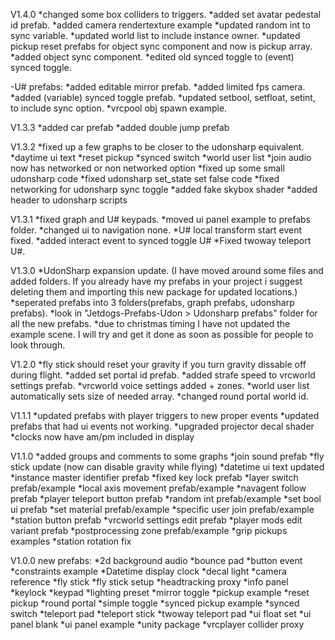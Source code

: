 V1.4.0
*changed some box colliders to triggers.
*added set avatar pedestal id prefab.
*added camera rendertexture example
*updated random int to sync variable.
*updated world list to include instance owner.
*updated pickup reset prefabs for object sync component and now is pickup array.
*added object sync component.
*edited old synced toggle to (event) synced toggle.

-U# prefabs:
*added editable mirror prefab.
*added limited fps camera.
*added (variable) synced toggle prefab.
*updated setbool, setfloat, setint, to include sync option.
*vrcpool obj spawn example.

V1.3.3
*added car prefab
*added double jump prefab

V1.3.2
*fixed up a few graphs to be closer to the udonsharp equivalent.
	*daytime ui text
	*reset pickup
	*synced switch
	*world user list
*join audio now has networked or non networked option
*fixed up some small udonsharp code
*fixed udonsharp set_state set false code
*fixed networking for udonsharp sync toggle
*added fake skybox shader
*added header to udonsharp scripts

V1.3.1
*fixed graph and U# keypads.
*moved ui panel example to prefabs folder.
*changed ui to navigation none.
*U# local transform start event fixed.
*added interact event to synced toggle U#
*Fixed twoway teleport U#.

V1.3.0
*UdonSharp expansion update. (I have moved around some files and added folders. If you already have my prefabs in your project i suggest deleting them and importing this new package for updated locations.)
*seperated prefabs into 3 folders(prefabs, graph prefabs, udonsharp prefabs).
*look in "Jetdogs-Prefabs-Udon > Udonsharp prefabs" folder for all the new prefabs.
*due to christmas timing I have not updated the example scene. I will try and get it done as soon as possible for people to look through.

V1.2.0
*fly stick should reset your gravity if you turn gravity dissable off during flight.
*added set portal id prefab.
*added strafe speed to vrcworld settings prefab.
*vrcworld voice settings added + zones.
*world user list automatically sets size of needed array.
*changed round portal world id.


V1.1.1
*updated prefabs with player triggers to new proper events
*updated prefabs that had ui events not working.
*upgraded projector decal shader
*clocks now have am/pm included in display

V1.1.0
*added groups and comments to some graphs
*join sound prefab
*fly stick update (now can disable gravity while flying)
*datetime ui text updated
*instance master identifier prefab
*fixed key lock prefab
*layer switch prefab/example
*local axis movement prefab/example
*navagent follow prefab
*player teleport button prefab
*random int prefab/example
*set bool ui prefab
*set material prefab/example
*specific user join prefab/example
*station button prefab
*vrcworld settings edit prefab
*player mods edit variant prefab
*postprocessing zone prefab/example
*grip pickups examples
*station rotation fix

V1.0.0
new prefabs:
*2d background audio
*bounce pad
*button event
*constraints example
*Datetime display clock
*decal light
*camera reference
*fly stick
*fly stick setup
*headtracking proxy
*info panel
*keylock
*keypad
*lighting preset
*mirror toggle
*pickup example
*reset pickup
*round portal
*simple toggle
*synced pickup example
*synced switch
*teleport pad
*teleport stick
*twoway teleport pad
*ui float set
*ui panel blank
*ui panel example
*unity package
*vrcplayer collider proxy

